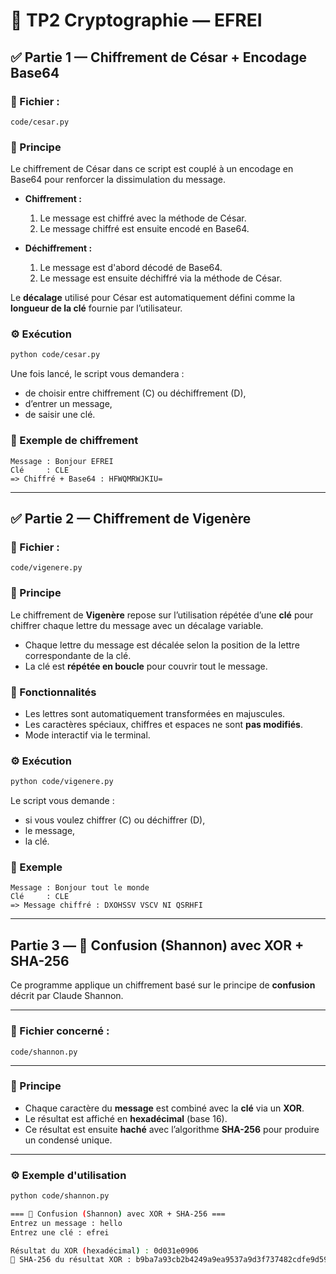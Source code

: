 # 🔐 TP2 Cryptographie — EFREI

## ✅ Partie 1 — Chiffrement de César + Encodage Base64

### 📄 Fichier :
`code/cesar.py`

### 🧠 Principe

Le chiffrement de César dans ce script est couplé à un encodage en Base64 pour renforcer la dissimulation du message.

- **Chiffrement :**
  1. Le message est chiffré avec la méthode de César.
  2. Le message chiffré est ensuite encodé en Base64.

- **Déchiffrement :**
  1. Le message est d'abord décodé de Base64.
  2. Le message est ensuite déchiffré via la méthode de César.

Le **décalage** utilisé pour César est automatiquement défini comme la **longueur de la clé** fournie par l’utilisateur.

### ⚙️ Exécution

```bash
python code/cesar.py
```

Une fois lancé, le script vous demandera :

- de choisir entre chiffrement (C) ou déchiffrement (D),
- d’entrer un message,
- de saisir une clé.

### 🧪 Exemple de chiffrement

```
Message : Bonjour EFREI
Clé     : CLE
=> Chiffré + Base64 : HFWQMRWJKIU=
```

---

## ✅ Partie 2 — Chiffrement de Vigenère

### 📄 Fichier :
`code/vigenere.py`

### 🧠 Principe

Le chiffrement de **Vigenère** repose sur l’utilisation répétée d’une **clé** pour chiffrer chaque lettre du message avec un décalage variable.

- Chaque lettre du message est décalée selon la position de la lettre correspondante de la clé.
- La clé est **répétée en boucle** pour couvrir tout le message.

### 🔁 Fonctionnalités

- Les lettres sont automatiquement transformées en majuscules.
- Les caractères spéciaux, chiffres et espaces ne sont **pas modifiés**.
- Mode interactif via le terminal.

### ⚙️ Exécution

```bash
python code/vigenere.py
```

Le script vous demande :

- si vous voulez chiffrer (C) ou déchiffrer (D),
- le message,
- la clé.

### 🧪 Exemple

```
Message : Bonjour tout le monde
Clé     : CLE
=> Message chiffré : DXOHSSV VSCV NI QSRHFI
```


---

## Partie 3 — 🔐 Confusion (Shannon) avec XOR + SHA-256

Ce programme applique un chiffrement basé sur le principe de **confusion** décrit par Claude Shannon.

---

### 📄 Fichier concerné :
`code/shannon.py`

---

### 🧠 Principe

- Chaque caractère du **message** est combiné avec la **clé** via un **XOR**.
- Le résultat est affiché en **hexadécimal** (base 16).
- Ce résultat est ensuite **haché** avec l’algorithme **SHA-256** pour produire un condensé unique.

---

### ⚙️ Exemple d'utilisation

```bash
python code/shannon.py

=== 🔐 Confusion (Shannon) avec XOR + SHA-256 ===
Entrez un message : hello
Entrez une clé : efrei

Résultat du XOR (hexadécimal) : 0d031e0906
🔐 SHA-256 du résultat XOR : b9ba7a93cb2b4249a9ea9537a9d3f737482cdfe9d59147bf64416ebf7a02d5b6
